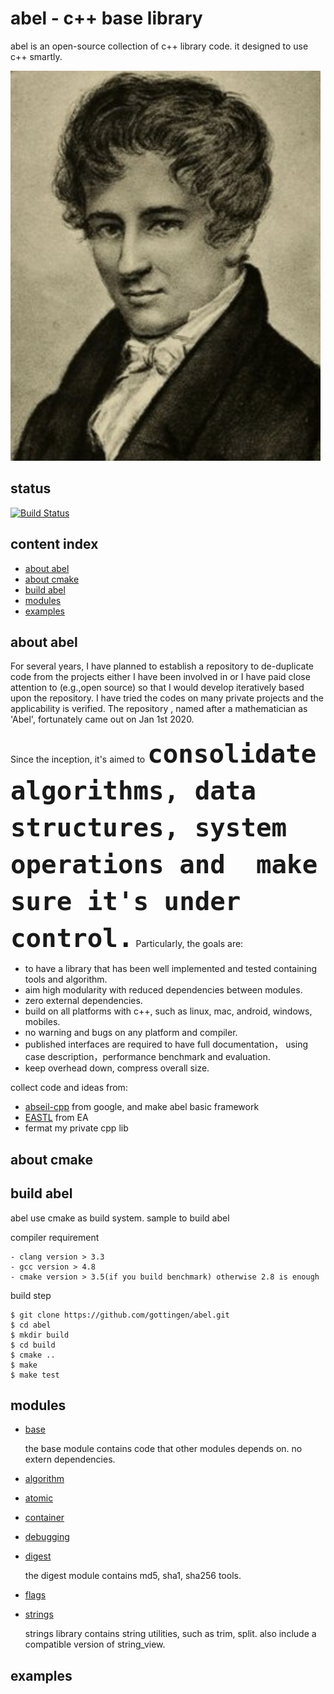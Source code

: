 # abel - c++ base library

abel is an open-source collection of c++ library code. it designed to use c++ smartly.

![abel](https://github.com/gottingen/abel/blob/master/docs/images/abel.png)

## status

[![Build Status](https://www.travis-ci.org/gottingen/abel.svg?branch=master)](https://travis-ci.org/gottingen/abel)

## content index

* [about abel](#about)
* [about cmake](#cmake)
* [build abel](#build)
* [modules](#modules)
* [examples](#examples)

<a name="about"> </a>

## about abel

For several years, I have planned to establish a repository to de-duplicate code from the projects either I have been 
involved in or I have paid close attention to (e.g.,open source) so that I would develop iteratively based upon the 
repository. I have tried the codes on many private projects and the applicability is verified. The  repository , named 
after a mathematician as 'Abel', fortunately came out on Jan 1st 2020.


Since the inception, it's aimed to <font size=16> **`consolidate algorithms, data structures, system operations and 
make sure it's under control.`**</font>
Particularly, the goals are:

* to have a library that has been well implemented and tested containing tools and algorithm.
* aim high modularity with reduced dependencies between modules.
* zero external dependencies.
* build on all platforms with c++, such as linux, mac, android, windows, mobiles.
* no warning and bugs on any platform and compiler.
* published interfaces are required to have full documentation， using case description，performance benchmark and evaluation.
* keep overhead down, compress overall size.


collect code and ideas from:

* [abseil-cpp](https://github.com/abseil/abseil-cpp) from google, and make abel basic framework
* [EASTL](https://github.com/electronicarts/EASTL) from EA
* fermat my private cpp lib


<a name="cmake"> </a>
 
## about cmake


<a name="build"> </a>

## build abel

abel use cmake as build system. sample to build abel

compiler requirement

    - clang version > 3.3
    - gcc version > 4.8
    - cmake version > 3.5(if you build benchmark) otherwise 2.8 is enough
build step

    $ git clone https://github.com/gottingen/abel.git
    $ cd abel
    $ mkdir build
    $ cd build
    $ cmake ..
    $ make
    $ make test
    
<a name="modules"> </a>

## modules

<a name="examples"> </a>

* [base](/docs/en/base.md)
    
    the base module contains code that other modules depends on. no extern dependencies.
* [algorithm](/docs/en/algorithm.md)
* [atomic](/docs/en/atomic.md) 
* [container](/docs/en/container.md)
* [debugging](/docs/en/debugging.md)
* [digest](/docs/en/digest.md) 

    the digest module contains md5, sha1, sha256 tools.
* [flags](/docs/en/flags.md)
* [strings](/docs/en/strings.md) 

    strings library contains string utilities, such as trim, split. also include a 
    compatible version of string_view.


## examples